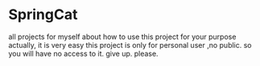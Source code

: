 # SpringCat
all projects for myself
about how to use this project for your purpose
actually, it is very easy
this project is only for personal user ,no public.
so you will have no access to it.
give up.
please.
